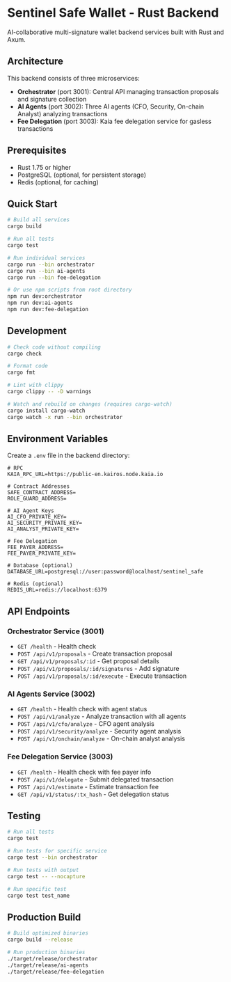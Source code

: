 # Sentinel Safe Wallet - Rust Backend

AI-collaborative multi-signature wallet backend services built with Rust and Axum.

## Architecture

This backend consists of three microservices:

- **Orchestrator** (port 3001): Central API managing transaction proposals and signature collection
- **AI Agents** (port 3002): Three AI agents (CFO, Security, On-chain Analyst) analyzing transactions
- **Fee Delegation** (port 3003): Kaia fee delegation service for gasless transactions

## Prerequisites

- Rust 1.75 or higher
- PostgreSQL (optional, for persistent storage)
- Redis (optional, for caching)

## Quick Start

```bash
# Build all services
cargo build

# Run all tests
cargo test

# Run individual services
cargo run --bin orchestrator
cargo run --bin ai-agents
cargo run --bin fee-delegation

# Or use npm scripts from root directory
npm run dev:orchestrator
npm run dev:ai-agents
npm run dev:fee-delegation
```

## Development

```bash
# Check code without compiling
cargo check

# Format code
cargo fmt

# Lint with clippy
cargo clippy -- -D warnings

# Watch and rebuild on changes (requires cargo-watch)
cargo install cargo-watch
cargo watch -x run --bin orchestrator
```

## Environment Variables

Create a `.env` file in the backend directory:

```env
# RPC
KAIA_RPC_URL=https://public-en.kairos.node.kaia.io

# Contract Addresses
SAFE_CONTRACT_ADDRESS=
ROLE_GUARD_ADDRESS=

# AI Agent Keys
AI_CFO_PRIVATE_KEY=
AI_SECURITY_PRIVATE_KEY=
AI_ANALYST_PRIVATE_KEY=

# Fee Delegation
FEE_PAYER_ADDRESS=
FEE_PAYER_PRIVATE_KEY=

# Database (optional)
DATABASE_URL=postgresql://user:password@localhost/sentinel_safe

# Redis (optional)
REDIS_URL=redis://localhost:6379
```

## API Endpoints

### Orchestrator Service (3001)
- `GET /health` - Health check
- `POST /api/v1/proposals` - Create transaction proposal
- `GET /api/v1/proposals/:id` - Get proposal details
- `POST /api/v1/proposals/:id/signatures` - Add signature
- `POST /api/v1/proposals/:id/execute` - Execute transaction

### AI Agents Service (3002)
- `GET /health` - Health check with agent status
- `POST /api/v1/analyze` - Analyze transaction with all agents
- `POST /api/v1/cfo/analyze` - CFO agent analysis
- `POST /api/v1/security/analyze` - Security agent analysis
- `POST /api/v1/onchain/analyze` - On-chain analyst analysis

### Fee Delegation Service (3003)
- `GET /health` - Health check with fee payer info
- `POST /api/v1/delegate` - Submit delegated transaction
- `POST /api/v1/estimate` - Estimate transaction fee
- `GET /api/v1/status/:tx_hash` - Get delegation status

## Testing

```bash
# Run all tests
cargo test

# Run tests for specific service
cargo test --bin orchestrator

# Run tests with output
cargo test -- --nocapture

# Run specific test
cargo test test_name
```

## Production Build

```bash
# Build optimized binaries
cargo build --release

# Run production binaries
./target/release/orchestrator
./target/release/ai-agents
./target/release/fee-delegation
```